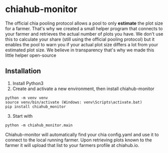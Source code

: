 # chiahub-monitor

The official chia pooling protocol allows a pool to only **estimate** the plot size for a
farmer. That's why we created a small helper program that connects to your farmer and retrieves the actual number of
plots you have. We don't use this to calculate your share (still using the official pooling protocol) but it enables the
pool to warn you if your actual plot size differs a lot from your estimated plot size. We believe in transparency that's why
we made this little helper open-source

## Installation

1. Install Python3
2. Create and activate a new environment, then install chiahub-monitor

```
python -m venv venv
source venv/bin/activate (Windows: venv\Scripts\activate.bat)
pip install chiahub_monitor
```

3. Start with

```
python -m chiahub_monitor.main
```

Chiahub-monitor will automatically find your chia config.yaml and use it to connect to the local running farmer. Upon
retrieving plots known to the farmer it will upload that list to your farmers profile at chiahub.io.